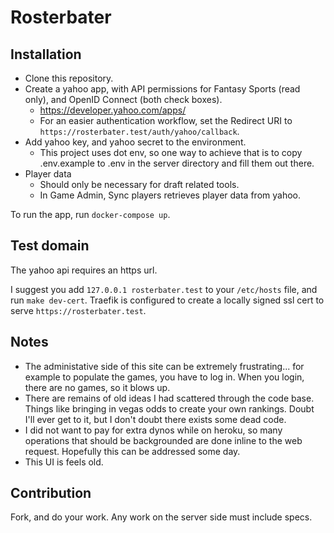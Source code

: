 # Rosterbater

## Installation

- Clone this repository.
- Create a yahoo app, with API permissions for Fantasy Sports (read only), and OpenID Connect (both check boxes).
  - https://developer.yahoo.com/apps/
  - For an easier authentication workflow, set the Redirect URI to `https://rosterbater.test/auth/yahoo/callback`.
- Add yahoo key, and yahoo secret to the environment.
  - This project uses dot env, so one way to achieve that is to copy .env.example to .env in the server directory and fill them out there.
- Player data
  - Should only be necessary for draft related tools.
  - In Game Admin, Sync players retrieves player data from yahoo.

To run the app, run `docker-compose up`.

## Test domain

The yahoo api requires an https url.

I suggest you add `127.0.0.1 rosterbater.test` to your `/etc/hosts` file, and run `make dev-cert`. Traefik is configured to create a locally signed ssl cert to serve `https://rosterbater.test`.

## Notes

- The administative side of this site can be extremely frustrating... for example to populate the games, you have to log in. When you login, there are no games, so it blows up.
- There are remains of old ideas I had scattered through the code base. Things like bringing in vegas odds to create your own rankings. Doubt I'll ever get to it, but I don't doubt there exists some dead code.
- I did not want to pay for extra dynos while on heroku, so many operations that should be backgrounded are done inline to the web request. Hopefully this can be addressed some day.
- This UI is feels old.

## Contribution

Fork, and do your work. Any work on the server side must include specs.
